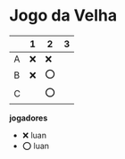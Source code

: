 # Jogo da Velha

|   | 1 | 2 | 3 |
|---|---|---|---|
| A | ❌| ❌ |   |
| B | ❌| ⭕ |  |
| C |   | ⭕ |   |

**jogadores**

- ❌ luan 
- ⭕ luan